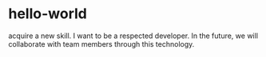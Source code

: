 # hello-world
acquire a new skill. 
I want to be a respected developer. 
In the future, we will collaborate with team members through this technology.

